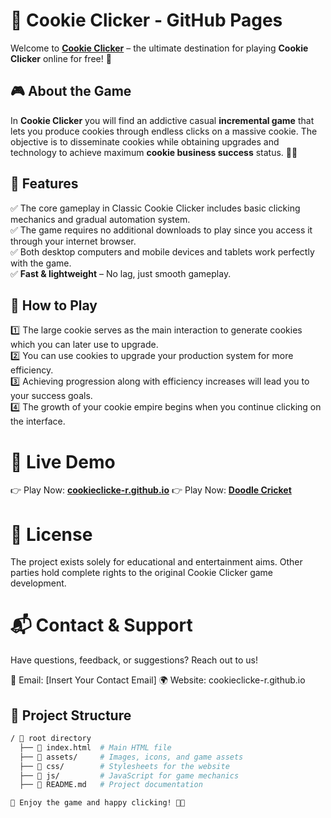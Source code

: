 # 🍪 Cookie Clicker - GitHub Pages  

Welcome to **[Cookie Clicker](https://cookieclicke-r.github.io)** – the ultimate destination for playing **Cookie Clicker** online for free! 🚀  

## 🎮 About the Game  
In **Cookie Clicker** you will find an addictive casual **incremental game** that lets you produce cookies through endless clicks on a massive cookie. The objective is to disseminate cookies while obtaining upgrades and technology to achieve maximum **cookie business success** status. 🍪🔥  

## 🌟 Features  
✅ The core gameplay in Classic Cookie Clicker includes basic clicking mechanics and gradual automation system.  
✅ The game requires no additional downloads to play since you access it through your internet browser.  
✅ Both desktop computers and mobile devices and tablets work perfectly with the game.  
✅ **Fast & lightweight** – No lag, just smooth gameplay.  

## 📌 How to Play  
1️⃣ The large cookie serves as the main interaction to generate cookies which you can later use to upgrade.  
2️⃣ You can use cookies to upgrade your production system for more efficiency.  
3️⃣ Achieving progression along with efficiency increases will lead you to your success goals.  
4️⃣ The growth of your cookie empire begins when you continue clicking on the interface. 

# 🚀 Live Demo
👉 Play Now: **[cookieclicke-r.github.io](https://cookieclicke-r.github.io)**
👉 Play Now: **[Doodle Cricket](https://doodlecricket.org)**

# 📜 License
The project exists solely for educational and entertainment aims. Other parties hold complete rights to the original Cookie Clicker game development.

# 📬 Contact & Support
Have questions, feedback, or suggestions? Reach out to us!

📧 Email: [Insert Your Contact Email]
🌍 Website: cookieclicke-r.github.io

## 📂 Project Structure  
```bash
/ 📂 root directory  
  ├── 📄 index.html  # Main HTML file  
  ├── 📁 assets/     # Images, icons, and game assets  
  ├── 📁 css/        # Stylesheets for the website  
  ├── 📁 js/         # JavaScript for game mechanics  
  ├── 📄 README.md   # Project documentation  

💙 Enjoy the game and happy clicking! 🍪🎉
